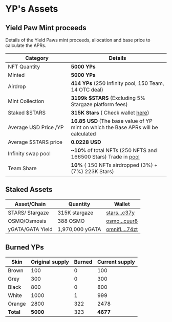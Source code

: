 # YP's Assets

## Yield Paw Mint proceeds

Details of the Yield Paws mint proceeds, allocation and base price to calculate the APRs.

<table><thead><tr><th width="181">Category</th><th>Details </th></tr></thead><tbody><tr><td>NFT Quantity</td><td><strong>5000 YPs</strong></td></tr><tr><td>Minted</td><td><strong>5000 YPs</strong></td></tr><tr><td>Airdrop</td><td><strong>414 YPs</strong> (250 Infinity pool, 150 Team, 14 OTC deal)</td></tr><tr><td>Mint Collection </td><td><strong>3199k $STARS</strong> (Excluding 5% Stargaze platform fees)</td></tr><tr><td>Staked $STARS</td><td><strong>315K Stars</strong> ( Check wallet <a href="https://www.mintscan.io/stargaze/address/stars1e2vmgzdlm4yc2hls6nvclqpxcmhkmw2uzlc37y">here</a>)</td></tr><tr><td>Average USD Price /YP</td><td><strong>16.85 USD</strong> (The base value of YP mint on which the Base APRs will be calculated</td></tr><tr><td>Average $STARS price</td><td><strong>0.0228 USD</strong> </td></tr><tr><td>Infinity swap pool</td><td><strong>~10%</strong> of total NFTs (250 NFTS and 166500 Stars) Trade in <a href="https://www.stargaze.zone/infinity-swap/pool/stars1qcesxkn4jcfg2fyffwqhpv02ufrg0szsae6ztzn6jjvgclpgsfws7h4vee/overview">pool</a></td></tr><tr><td>Team Share</td><td><strong>10%</strong> ( 150 NFTs airdropped (3%) + (7%) 223K Stars) </td></tr></tbody></table>

## Staked Assets

| Asset/Chain      | Quantity        |  Wallet                                                                                                               |
| ---------------- | --------------- | --------------------------------------------------------------------------------------------------------------------- |
| STARS/ Stargaze  | 315K stargaze   | [stars...c37y](https://www.mintscan.io/stargaze/address/stars1e2vmgzdlm4yc2hls6nvclqpxcmhkmw2uzlc37y)                 |
| OSMO/Osmosis     | 388 OSMO        | [osmo...cuur8](https://www.mintscan.io/osmosis/address/osmo1e2vmgzdlm4yc2hls6nvclqpxcmhkmw2u7cuur8)                   |
| yGATA/GATA Yield | 1,970,000 yGATA | [omnifl....74zt](https://daodao.zone/dao/omniflix19z3h463xmkz66vdq8tcpk986kvecjyqxy4ywtdzu4qqe2vjyz69sy0u32r/members) |

## Burned YPs

| Skin      | Original supply  | Burned | Current supply |
| --------- | ---------------- | ------ | -------------- |
| Brown     | 100              | 0      | 100            |
| Grey      | 300              | 0      | 300            |
| Black     | 800              | 0      | 800            |
| White     | 1000             | 1      | 999            |
| Orange    | 2800             | 322    | 2478           |
| **Total** | **5000**         | 323    | **4677**       |
